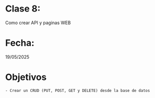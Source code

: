 # Clase 8: 
Como crear API y paginas WEB

# Fecha: 
19/05/2025

# Objetivos
    - Crear un CRUD (PUT, POST, GET y DELETE) desde la base de datos